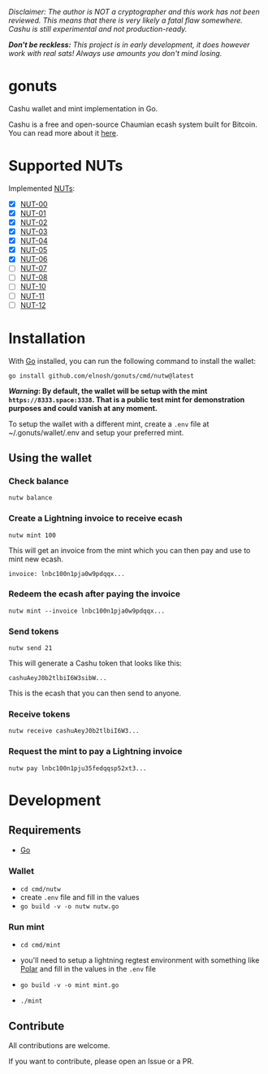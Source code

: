 _Disclaimer: The author is NOT a cryptographer and this work has not been reviewed. This means that there is very likely a fatal flaw somewhere. Cashu is still experimental and not production-ready._

_**Don't be reckless:** This project is in early development, it does however work with real sats! Always use amounts you don't mind losing._

# gonuts

Cashu wallet and mint implementation in Go.

Cashu is a free and open-source Chaumian ecash system built for Bitcoin. You can read more about it [here](https://cashu.space/).

# Supported NUTs

Implemented [NUTs](https://github.com/cashubtc/nuts/):

- [x] [NUT-00](https://github.com/cashubtc/nuts/blob/main/00.md)
- [x] [NUT-01](https://github.com/cashubtc/nuts/blob/main/01.md)
- [x] [NUT-02](https://github.com/cashubtc/nuts/blob/main/02.md)
- [x] [NUT-03](https://github.com/cashubtc/nuts/blob/main/03.md)
- [x] [NUT-04](https://github.com/cashubtc/nuts/blob/main/04.md)
- [x] [NUT-05](https://github.com/cashubtc/nuts/blob/main/05.md)
- [x] [NUT-06](https://github.com/cashubtc/nuts/blob/main/06.md)
- [ ] [NUT-07](https://github.com/cashubtc/nuts/blob/main/07.md)
- [ ] [NUT-08](https://github.com/cashubtc/nuts/blob/main/08.md)
- [ ] [NUT-10](https://github.com/cashubtc/nuts/blob/main/10.md)
- [ ] [NUT-11](https://github.com/cashubtc/nuts/blob/main/11.md)
- [ ] [NUT-12](https://github.com/cashubtc/nuts/blob/main/12.md)

# Installation

With [Go](https://go.dev/doc/install) installed, you can run the following command to install the wallet:

```
go install github.com/elnosh/gonuts/cmd/nutw@latest
```

**_Warning_: By default, the wallet will be setup with the mint `https://8333.space:3338`. That is a public test mint for demonstration purposes and could vanish at any moment.**

To setup the wallet with a different mint, create a `.env` file at ~/.gonuts/wallet/.env and setup your preferred mint.

## Using the wallet

### Check balance

```
nutw balance
```

### Create a Lightning invoice to receive ecash

```
nutw mint 100
```

This will get an invoice from the mint which you can then pay and use to mint new ecash.

```
invoice: lnbc100n1pja0w9pdqqx...
```

### Redeem the ecash after paying the invoice

```
nutw mint --invoice lnbc100n1pja0w9pdqqx...
```

### Send tokens

```
nutw send 21
```

This will generate a Cashu token that looks like this:

```
cashuAeyJ0b2tlbiI6W3sibW...
```

This is the ecash that you can then send to anyone.

### Receive tokens

```
nutw receive cashuAeyJ0b2tlbiI6W3...
```

### Request the mint to pay a Lightning invoice

```
nutw pay lnbc100n1pju35fedqqsp52xt3...
```

# Development

## Requirements

- [Go](https://go.dev/doc/install)

### Wallet

- `cd cmd/nutw`
- create `.env` file and fill in the values
- `go build -v -o nutw nutw.go`

### Run mint

- `cd cmd/mint`
- you'll need to setup a lightning regtest environment with something like [Polar](https://lightningpolar.com/) and fill in the values in the `.env` file

- `go build -v -o mint mint.go`

- `./mint`

## Contribute

All contributions are welcome.

If you want to contribute, please open an Issue or a PR.
